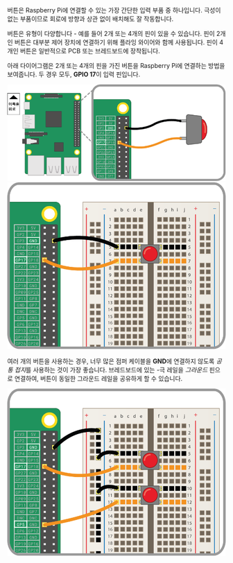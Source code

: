 버튼은 Raspberry Pi에 연결할 수 있는 가장 간단한 입력 부품 중 하나입니다. 극성이 없는 부품이므로 회로에 방향과 상관 없이 배치해도 잘 작동합니다.

버튼은 유형이 다양합니다 - 예를 들어 2개 또는 4개의 핀이 있을 수 있습니다. 핀이 2개인 버튼은 대부분 제어 장치에 연결하기 위해 플라잉 와이어와 함께 사용됩니다. 핀이 4개인 버튼은 일반적으로 PCB 또는 브레드보드에 장착됩니다.

아래 다이어그램은 2개 또는 4개의 핀을 가진 버튼을 Raspberry Pi에 연결하는 방법을 보여줍니다. 두 경우 모두, **GPIO 17**이 입력 핀입니다.

![2핀-버튼](images/2-pin-button.png) ![4핀-버튼](images/4-pin-button.png)

여러 개의 버튼을 사용하는 경우, 너무 많은 점퍼 케이블을 **GND**에 연결하지 않도록 *공통 접지*를 사용하는 것이 가장 좋습니다. 브레드보드에 있는 -극 레일을 *그라운드* 핀으로 연결하여, 버튼이 동일한 그라운드 레일을 공유하게 할 수 있습니다.

![2x4-핀-버튼](images/2x4-pin-button.png)
